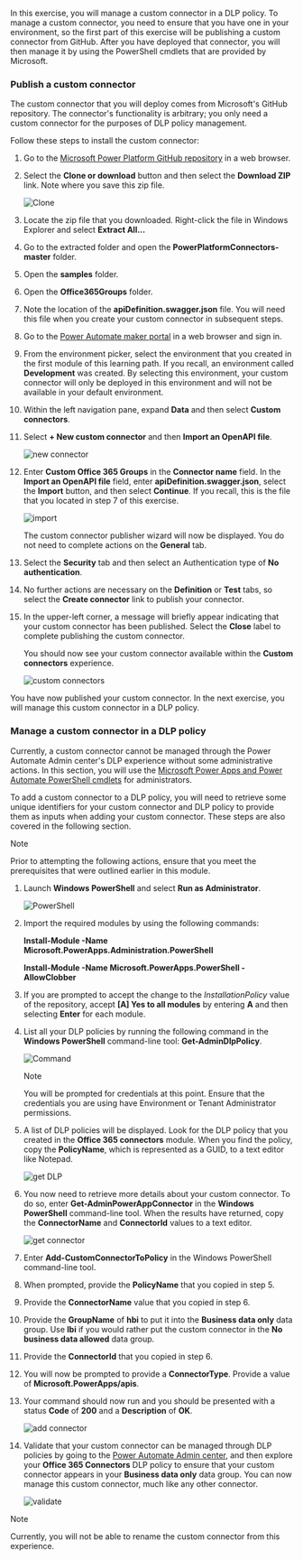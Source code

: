 In this exercise, you will manage a custom connector in a DLP
policy. To manage a custom connector, you need to ensure that you have one
in your environment, so the first part of this exercise will be
publishing a custom connector from GitHub. After you have deployed that connector,
you will then manage it by using the PowerShell cmdlets that are provided by Microsoft.

### Publish a custom connector

The custom connector that you will deploy comes from Microsoft's
GitHub repository. The connector's functionality is arbitrary; you only need a custom connector for the purposes of DLP policy management.

Follow these steps to install the custom connector:

1.  Go to the [Microsoft Power Platform GitHub repository](https://github.com/microsoft/PowerPlatformConnectors/?azure-portal=true) in a web browser.

2.  Select the **Clone or download** button and then select the **Download ZIP** link. Note where you save this zip file.

    ![Clone](../media/8-clone.png)

3.  Locate the zip file that you downloaded. Right-click the file in Windows Explorer and select **Extract All...**

4.  Go to the extracted folder and open the **PowerPlatformConnectors-master** folder.

5.  Open the **samples** folder.

6.  Open the **Office365Groups** folder.

7.  Note the location of the **apiDefinition.swagger.json** file. You will need this file when you create your custom connector in subsequent steps.

8.  Go to the [Power Automate maker portal](https://flow.microsoft.com/?azure-portal=true) in a web browser and sign in.

9.  From the environment picker, select the environment that you created in the first module of this learning path. If you recall, an environment called **Development** was created. By selecting this environment, your custom connector will only be deployed in this environment and will not be available in your default environment.

10. Within the left navigation pane, expand **Data** and then select **Custom connectors**.

11. Select **+ New custom connector** and then **Import an OpenAPI file**.

    ![new connector](../media/9-new-connector.png)

12. Enter **Custom Office 365 Groups** in the **Connector name** field. In the **Import an OpenAPI file** field, enter **apiDefinition.swagger.json**, select the **Import** button, and then select **Continue**. If you recall, this is the file that you located in step 7 of this exercise.

    ![import](../media/10-import.png)

    The custom connector publisher wizard will now be displayed. You do not need to complete actions on the **General** tab.

13. Select the **Security** tab and then select an Authentication type of **No authentication**.

14. No further actions are necessary on the **Definition** or **Test** tabs, so select the **Create connector** link to publish your  connector.

15. In the upper-left corner, a message will briefly appear indicating that your custom connector has been published. Select the **Close** label to complete publishing the custom connector.

    You should now see your custom connector available within the **Custom connectors** experience.

    ![custom connectors](../media/11-custom-connectors.png)

You have now published your custom connector. In the next exercise, you will manage this custom connector in a DLP policy.

### Manage a custom connector in a DLP policy

Currently, a custom connector cannot be managed through the Power Automate Admin center's DLP experience without some administrative actions. In this section, you will use the [Microsoft Power Apps and Power Automate PowerShell cmdlets](https://docs.microsoft.com/power-platform/admin/powerapps-powershell/?azure-portal=true) for administrators.

To add a custom connector to a DLP policy, you will need to retrieve some 
unique identifiers for your custom connector and DLP policy 
to provide them as inputs when adding your
custom connector. These steps are also covered in the following section.

> [!NOTE]
> Prior to attempting the following actions, ensure that you meet the prerequisites that were outlined earlier in this module.

1.  Launch **Windows PowerShell** and select **Run as Administrator**.

    ![PowerShell](../media/12-powershell.png)

2.  Import the required modules by using the following commands:

    **Install-Module -Name Microsoft.PowerApps.Administration.PowerShell**

    **Install-Module -Name Microsoft.PowerApps.PowerShell -AllowClobber**

3.  If you are prompted to accept the change to the *InstallationPolicy* value of the repository, accept **[A] Yes to all modules** by entering **A** and then selecting **Enter** for each module.

4.  List all your DLP policies by running the following command in the **Windows PowerShell** command-line tool: **Get-AdminDlpPolicy**.

    ![Command](../media/12a-command.png)

	> [!NOTE]
	> You will be prompted for credentials at this point. Ensure that the credentials you are using have Environment or Tenant Administrator permissions.

5.  A list of DLP policies will be displayed. Look for the DLP policy that you created in the **Office 365 connectors** module. When you find the policy, copy the **PolicyName**, which is represented as a GUID, to a text editor like Notepad.

    ![get DLP](../media/13-get-dlp.png)

6.  You now need to retrieve more details about your custom connector. To do so, enter **Get-AdminPowerAppConnector** in the **Windows PowerShell** command-line tool. When the results have returned, copy the **ConnectorName** and **ConnectorId** values to a text editor.

    ![get connector](../media/14-get-connector.png)

7.  Enter **Add-CustomConnectorToPolicy** in the Windows PowerShell command-line tool.

8.  When prompted, provide the **PolicyName** that you copied in step 5.

9.  Provide the **ConnectorName** value that you copied in step 6.

10. Provide the **GroupName** of **hbi** to put it into the **Business data only** data group. Use **lbi** if you would rather put the custom connector in the **No business data allowed** data group.

11. Provide the **ConnectorId** that you copied in step 6.

12. You will now be prompted to provide a **ConnectorType**. Provide a value of **Microsoft.PowerApps/apis**.

13. Your command should now run and you should be presented with a status **Code** of **200** and a **Description** of **OK**.

    ![add connector](../media/15-add-connector.png)

14. Validate that your custom connector can be managed through DLP policies by going to the [Power Automate Admin center](https://admin.flow.microsoft.com/apiPolicies/?azure-portal=true), and then explore your **Office 365 Connectors** DLP policy to ensure that your custom connector appears in your **Business data only** data group. You can now manage this custom connector, much like any other connector.

	![validate](../media/16-validate.png)

> [!NOTE]
> Currently, you will not be able to rename the custom connector from this experience.

